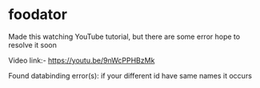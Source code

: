 # foodator
Made this watching YouTube tutorial, but there are some error hope to resolve it soon

Video link:- https://youtu.be/9nWcPPHBzMk

Found databinding error(s): if your different id have same names it occurs
